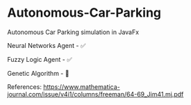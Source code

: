 # Autonomous-Car-Parking
Autonomous Car Parking simulation in JavaFx

Neural Networks Agent - :white_check_mark:

Fuzzy Logic Agent - :white_check_mark:

Genetic Algorithm - :dart:


References: 
https://www.mathematica-journal.com/issue/v4i1/columns/freeman/64-69_Jim41.mj.pdf

